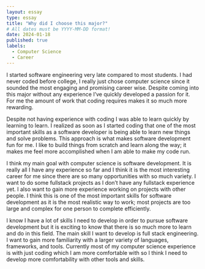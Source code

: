 ```yaml
---
layout: essay
type: essay
title: "Why did I choose this major?"
# All dates must be YYYY-MM-DD format!
date: 2024-01-18
published: true
labels:
  - Computer Science
  - Career
---
```


  I started software engineering very late compared to most students. I had never coded before college, I really just chose computer science since it sounded the most engaging and promising career wise. Despite coming into this major without any experience I’ve quickly developed a passion for it. For me the amount of work that coding requires makes it so much more rewarding.

  Despite not having experience with coding I was able to learn quickly by learning to learn. I realized as soon as I started coding that one of the most important skills as a software developer is being able to learn new things and solve problems. This approach is what makes software development fun for me. I like to build things from scratch and learn along the way; it makes me feel more accomplished when I am able to make my code run.

  I think my main goal with computer science is software development. It is really all I have any experience so far and I think it is the most interesting career for me since there are so many opportunities with so much variety. I want to do some fullstack projects as I don’t have any fullstack experience yet. I also want to gain more experience working on projects with other people. I think this is one of the most important skills for software development as it is the most realistic way to work; most projects are too large and complex for one person to complete efficiently. 

  I know I have a lot of skills I need to develop in order to pursue software development but it is exciting to know that there is so much more to learn and do in this field. The main skill I want to develop is full stack engineering. I want to gain more familiarity with a larger variety of languages, frameworks, and tools. Currently most of my computer science experience is with just coding which I am more comfortable with so I think I need to develop more comfortability with other tools and skills.
